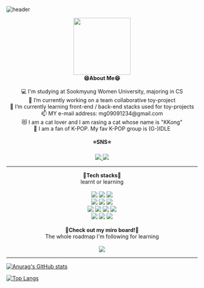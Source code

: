 ![header](https://capsule-render.vercel.app/api?type=waving&color=FFa9a0&height=150&section=header&text=🍑๑'ٮ'๑🍑&fontColor=FFFFFF&fontSize=40&&&animation=twinkling)
<!-- https://simpleicons.org/?q=react -->

<div align="center">
 <img  width = "150px" height = "150px"src="https://ouch-cdn2.icons8.com/FjDkinjPMOux0iZ04JaLe-8cQ28QLZXiLAEzL9J8Y_8/rs:fit:456:456/czM6Ly9pY29uczgu/b3VjaC1wcm9kLmFz/c2V0cy9zdmcvMTMv/ODI5ODk2MWItNzk0/Yi00MDkyLTkxMTIt/YTY1NmIwNGM0MTRi/LnN2Zw.png"></img>
 <div><strong>😆About Me😆</strong></div>
 <br/>
 💻 I'm studying at Sookmyung Women University, majoring in CS<br/>
 🔭 I’m currently working on a team collaborative toy-project<br/>
 🌱 I’m currently learning front-end / back-end stacks used for toy-projects<br/>
 📫 MY e-mail address: mg09091234@gmail.com<br/>
 😻 I am a cat lover and I am rasing a cat whose name is "KKong"<br/>
 🎵 I am a fan of K-POP. My fav K-POP group is (G-)IDLE <br/>
 
 <br/>
 
 <div><strong>⭐SNS⭐</strong></div>
 <br/>
 <a href="https://www.instagram.com/mk.kim_wendy/" target="_blank">
   <img src="https://img.shields.io/badge/Instagram-ff69b4.svg?style=for-the-badge&logo=Instagram&logoColor=white"/>
 </a>
 <a href="https://www.facebook.com/profile.php?id=100010993726259" target="_blank">
   <img src="https://img.shields.io/badge/Facebook-3B5998.svg?style=for-the-badge&logo=Facebook&logoColor=white"/>
 </a>
 
  <hr/>
 
 <div><strong>🔧Tech stacks🔧</strong><br/>learnt or learning</div>
 <br/>
  <img src="https://img.shields.io/badge/HTML-e34c26.svg?style=for-the-badge&logo=HTML5&logoColor=white"/>
  <img src="https://img.shields.io/badge/CSS-3399dc.svg?style=for-the-badge&logo=CSS3&logoColor=white"/>
  <img src="https://img.shields.io/badge/JavaScript-f0db4f.svg?style=for-the-badge&logo=JavaScript&logoColor=white"/>
  <br/>
  <img src="https://img.shields.io/badge/Sass-CC6699.svg?style=for-the-badge&logo=Sass&logoColor=white"/>
  <img src="https://img.shields.io/badge/Tailwind CSS-06B6D4.svg?style=for-the-badge&logo=Tailwind CSS&logoColor=white"/>
  <img src="https://img.shields.io/badge/TypeScript-3178C6.svg?style=for-the-badge&logo=TypeScript&logoColor=white"/>
  <br/>
  <img src="https://img.shields.io/badge/React-61DAFB.svg?style=for-the-badge&logo=React&logoColor=white"/>
  <img src="https://img.shields.io/badge/GraphQL-E10098.svg?style=for-the-badge&logo=GraphQL&logoColor=white"/>
  <img src="https://img.shields.io/badge/Apollo GraphQL-311C87.svg?style=for-the-badge&logo=Apollo GraphQL&logoColor=white"/>
  <img src="https://img.shields.io/badge/Next.js-000000.svg?style=for-the-badge&logo=Next.js&logoColor=white"/>
  <br/>
  <img src="https://img.shields.io/badge/Python-306998.svg?style=for-the-badge&logo=Python&logoColor=white"/>
  <img src="https://img.shields.io/badge/C-A8B9CC.svg?style=for-the-badge&logo=C&logoColor=white"/>
  <img src="https://img.shields.io/badge/C++-00599C.svg?style=for-the-badge&logo=C++&logoColor=white"/>
  <br/><br/>
  <div><strong>🌠Check out my miro board!🌠</strong></div>
  <div>The whole roadmap I'm following for learning</div><br/>
  <a href = "https://miro.com/app/board/uXjVOtxfYk0=/" target="_blank">
   <img src="https://img.shields.io/badge/IT roadmap-e34c26.svg?style=for-the-badge&logo=Miro&logoColor=white"/>
  </a>
</div>
<hr/>

[![Anurag's GitHub stats](https://github-readme-stats.vercel.app/api?username=yulleta)](https://github.com/yulleta/github-readme-stats) 

[![Top Langs](https://github-readme-stats.vercel.app/api/top-langs/?username=yulleta)](https://github.com/yulleta/github-readme-stats)

